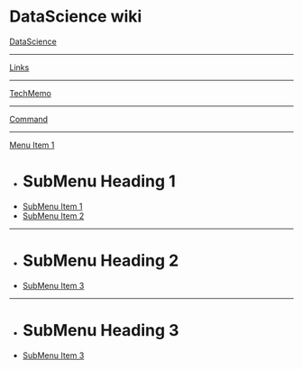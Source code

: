 # DataScience wiki

[DataScience](item2.md)
- - - -
[Links](links.md)
- - - -
[TechMemo](tech_memo.md)
- - - -
[Command](command_memo.md)
- - - -
[Menu Item 1]()

  * # SubMenu Heading 1
  * [SubMenu Item 1](aaaa.md)
  * [SubMenu Item 2](subitem2.md)
  - - - -
  * # SubMenu Heading 2
  * [SubMenu Item 3](subitem3.md)
  - - - -
  * # SubMenu Heading 3
  * [SubMenu Item 3](subitem3.md)

